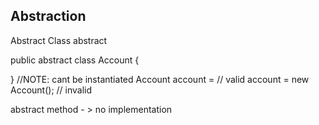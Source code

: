 Abstraction
-

Abstract Class
 abstract
 
 public abstract class Account {
 
 }
 //NOTE: cant be instantiated
 Account account = // valid 
  account = new Account(); // invalid
  
  
abstract method - > no implementation